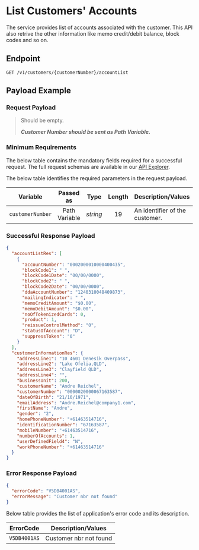 # List Customers' Accounts

The service provides list of accounts associated with the customer. This API also retrive the other information like memo credit/debit balance, block codes and so on.

## Endpoint

`GET /v1/customers/{customerNumber}/accountList`

## Payload Example

### Request Payload

>Should be empty.  
>
>***Customer Number should be sent as Path Variable.***  

### Minimum Requirements

The below table contains the mandatory fields required for a successful request. The full request schemas are available in our [API Explorer](../api/?type=get&path=/v1/customers/{customerNumber}/accountList).

The below table identifies the required parameters in the request payload.

| Variable | Passed as | Type | Length | Description/Values |
| -------- | :-------: | :--: | :------------: | ------------------ |
| `customerNumber` | Path Variable | *string* | 19 | An identifier of the customer. |

### Successful Response Payload

```json
{
  "accountListRes": [
    {
      "accountNumber": "0002000010000400435",
      "blockCode1": " ",
      "blockCode1Date": "00/00/0000",
      "blockCode2": " ",
      "blockCode2Date": "00/00/0000",
      "ddaAccountNumber": "1240310048409873",
      "mailingIndicator": " ",
      "memoCreditAmount": "$0.00",
      "memoDebitAmount": "$0.00",
      "noOfTokenizedCards": 0,
      "product": 1,
      "reissueControlMethod": "0",
      "statusOfAccount": "D",
      "suppressToken": "0"
    }
  ],
  "customerInformationRes": {
    "addressLine1": "10 4601 Denesik Overpass",
    "addressLine2": "Lake Ofelia,QLD",
    "addressLine3": "Clayfield QLD",
    "addressLine4": "",
    "businessUnit": 200,
    "customerName": "Andre Reichel",
    "customerNumber": "0000020000067163587",
    "dateOfBirth": "21/10/1971",
    "emailAddress": "Andre.Reichel@company1.com",
    "firstName": "Andre",
    "gender": "2",
    "homePhoneNumber": "+61463514716",
    "identificationNumber": "67163587",
    "mobileNumber": "+61463514716",
    "numberOfAccounts": 1,
    "userDefinedField4": "N",
    "workPhoneNumber": "+61463514716"
  }
}

```

### Error Response Payload

```json
{
  "errorCode": "V5DB4001AS",
  "errorMessage": "Customer nbr not found"  
}
```

Below table provides the list of application's error code and its description.

| ErrorCode |  Description/Values |
| --------  | ------------------ |
| `V5DB4001AS` |Customer nbr not found|

